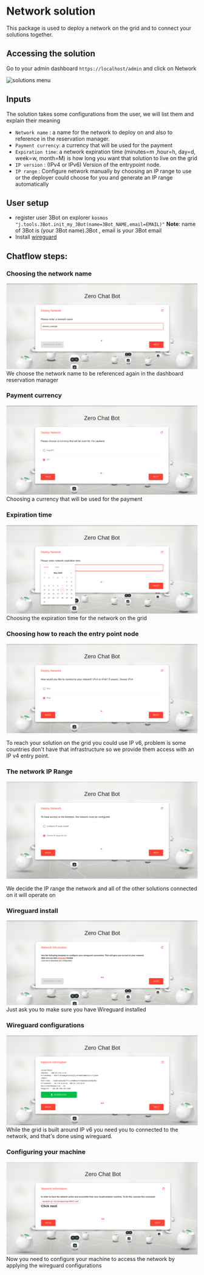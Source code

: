 # Network solution

This package is used to deploy a network on the grid and to connect your solutions together.

## Accessing the solution

Go to your admin dashboard `https://localhost/admin` and click on Network

![solutions menu](adminmenu.png)


## Inputs

The solution takes some configurations from the user, we will list them and explain their meaning
- `Network name` : a name for the network to deploy on and also to reference in the reservation manager.
- `Payment currency`: a currency that will be used for the payment
- `Expiration time`: a network expiration time (minutes=m ,hour=h, day=d, week=w, month=M) is how long you want that solution to live on the grid
- `IP version` : (IPv4 or IPv6) Version of the entrypoint node.
- `IP range` : Configure network manually by choosing an IP range to use or the deployer could choose for you and generate an IP range automatically



## User setup

- register user 3Bot on explorer `kosmos "j.tools.3Bot.init_my_3Bot(name=3Bot_NAME,email=EMAIL)"` **Note**: name of 3Bot is (your 3Bot name).3Bot , email is your 3Bot email
- Install [wireguard](https://www.wireguard.com/install/)


## Chatflow steps:

### Choosing the network name

![Step1](./img/network1.png)
We choose the network name to be referenced again in the dashboard reservation manager

### Payment currency
![Step2](./img/network2.png)
Choosing a currency that will be used for the payment

### Expiration time
![Step3](./img/network3.png)
Choosing the expiration time for the network on the grid

### Choosing how to reach the entry point node
![Step4](./img/network4.png)

To reach your solution on the grid you could use IP v6, problem is some countries don't have that infrastructure so we provide them access with an IP v4 entry point.

### The network IP Range
![Step5](./img/network5.png)

We decide the IP range the network and all of the other solutions connected on it will operate on

### Wireguard install
![Step6](./img/network6.png)
Just ask you to make sure you have Wireguard installed

### Wireguard configurations
![Step7](./img/network7.png)
While the grid is built around IP v6 you need you to connected to the network, and that's done using wireguard.

### Configuring your machine
![Step8](./img/network8.png)
Now you need to configure your machine to access the network by applying the wireguard configurations

